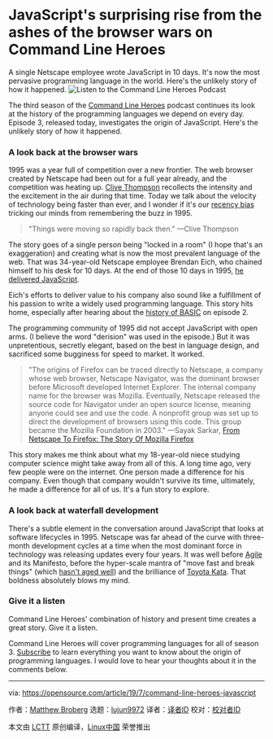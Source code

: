 [#]: collector: (lujun9972)
[#]: translator: ( )
[#]: reviewer: ( )
[#]: publisher: ( )
[#]: url: ( )
[#]: subject: (JavaScript's surprising rise from the ashes of the browser wars on Command Line Heroes)
[#]: via: (https://opensource.com/article/19/7/command-line-heroes-javascript)
[#]: author: (Matthew Broberg https://opensource.com/users/mbbroberghttps://opensource.com/users/mbbroberghttps://opensource.com/users/mbbroberghttps://opensource.com/users/petercheerhttps://opensource.com/users/marcobravohttps://opensource.com/users/madtom1999)

JavaScript's surprising rise from the ashes of the browser wars on Command Line Heroes
======
A single Netscape employee wrote JavaScript in 10 days. It's now the
most pervasive programming language in the world. Here's the unlikely
story of how it happened.
![Listen to the Command Line Heroes Podcast][1]

The third season of the [Command Line Heroes][2] podcast continues its look at the history of the programming languages we depend on every day. Episode 3, released today, investigates the origin of JavaScript. Here's the unlikely story of how it happened.

### A look back at the browser wars

1995 was a year full of competition over a new frontier. The web browser created by Netscape had been out for a full year already, and the competition was heating up. [Clive Thompson][3] recollects the intensity and the excitement in the air during that time. Today we talk about the velocity of technology being faster than ever, and I wonder if it's our [recency bias][4] tricking our minds from remembering the buzz in 1995.

> "Things were moving so rapidly back then."
>  —Clive Thompson

The story goes of a single person being "locked in a room" (I hope that's an exaggeration) and creating what is now the most prevalent language of the web. That was 34-year-old Netscape employee Brendan Eich, who chained himself to his desk for 10 days. At the end of those 10 days in 1995, [he delivered JavaScript][5].

Eich's efforts to deliver value to his company also sound like a fulfillment of his passion to write a widely used programming language. This story hits home, especially after hearing about the [history of BASIC][6] on episode 2.

The programming community of 1995 did not accept JavaScript with open arms. (I believe the word "derision" was used in the episode.) But it was unpretentious, secretly elegant, based on the best in language design, and sacrificed some bugginess for speed to market. It worked.

> "The origins of Firefox can be traced directly to Netscape, a compan­y whose web browser, Netscape Navigator, was the dominant browser before Microsoft developed Internet Explorer. The internal company name for the browser was Mozilla. Eventually, Netscape released the source code for Navigator under an open source license, meaning anyone could see and use the code. A non­profit group was set up to direct the development of browsers using this code. This group became the Mozilla Foundation in 2003."
>  —Sayak Sarkar, [From Netscape To Firefox: The Story Of Mozilla Firefox][7]

This story makes me think about what my 18-year-old niece studying computer science might take away from all of this. A long time ago, very few people were on the internet. One person made a difference for his company. Even though that company wouldn't survive its time, ultimately, he made a difference for all of us. It's a fun story to explore.

### A look back at waterfall development

There's a subtle element in the conversation around JavaScript that looks at software lifecycles in 1995. Netscape was far ahead of the curve with three-month development cycles at a time when the most dominant force in technology was releasing updates every four years. It was well before [Agile][8] and its Manifesto, before the hyper-scale mantra of "move fast and break things" (which [hasn't aged well][9]) and the brilliance of [Toyota Kata][10]. That boldness absolutely blows my mind.

### Give it a listen

Command Line Heroes' combination of history and present time creates a great story. Give it a listen.

Command Line Heroes will cover programming languages for all of season 3. [Subscribe][2] to learn everything you want to know about the origin of programming languages. I would love to hear your thoughts about it in the comments below.

--------------------------------------------------------------------------------

via: https://opensource.com/article/19/7/command-line-heroes-javascript

作者：[Matthew Broberg][a]
选题：[lujun9972][b]
译者：[译者ID](https://github.com/译者ID)
校对：[校对者ID](https://github.com/校对者ID)

本文由 [LCTT](https://github.com/LCTT/TranslateProject) 原创编译，[Linux中国](https://linux.cn/) 荣誉推出

[a]: https://opensource.com/users/mbbroberghttps://opensource.com/users/mbbroberghttps://opensource.com/users/mbbroberghttps://opensource.com/users/petercheerhttps://opensource.com/users/marcobravohttps://opensource.com/users/madtom1999
[b]: https://github.com/lujun9972
[1]: https://opensource.com/sites/default/files/styles/image-full-size/public/lead-images/command-line-heroes-520x292.png?itok=s_F6YEoS (Listen to the Command Line Heroes Podcast)
[2]: https://www.redhat.com/en/command-line-heroes
[3]: https://www.clivethompson.net/
[4]: https://www.davemanuel.com/investor-dictionary/recency-bias/
[5]: https://thenewstack.io/brendan-eich-on-creating-javascript-in-10-days-and-what-hed-do-differently-today/
[6]: https://opensource.com/19/7/command-line-heroes-ruby-basic
[7]: https://sayaksarkar.wordpress.com/2012/03/12/from-netscape-to-firefox-the-story-of-mozilla-firefox/
[8]: https://opensource.com/article/18/10/what-agile
[9]: https://hbr.org/2019/01/the-era-of-move-fast-and-break-things-is-over
[10]: https://en.wikipedia.org/wiki/Toyota_Kata
